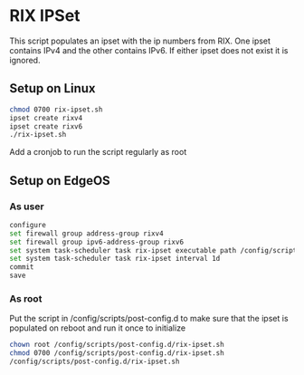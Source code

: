 # RIX IPSet
This script populates an ipset with the ip numbers from RIX. One ipset contains IPv4 and the other contains IPv6.
If either ipset does not exist it is ignored.

## Setup on Linux 
```bash
chmod 0700 rix-ipset.sh
ipset create rixv4
ipset create rixv6
./rix-ipset.sh
```
Add a cronjob to run the script regularly as root

## Setup on EdgeOS
### As user
```bash
configure
set firewall group address-group rixv4
set firewall group ipv6-address-group rixv6
set system task-scheduler task rix-ipset executable path /config/scripts/post-config.d/rix-ipset.sh
set system task-scheduler task rix-ipset interval 1d
commit
save
```
### As root
Put the script in /config/scripts/post-config.d to make sure that the ipset is populated on reboot and run it once to initialize
```bash
chown root /config/scripts/post-config.d/rix-ipset.sh
chmod 0700 /config/scripts/post-config.d/rix-ipset.sh
/config/scripts/post-config.d/rix-ipset.sh
```
